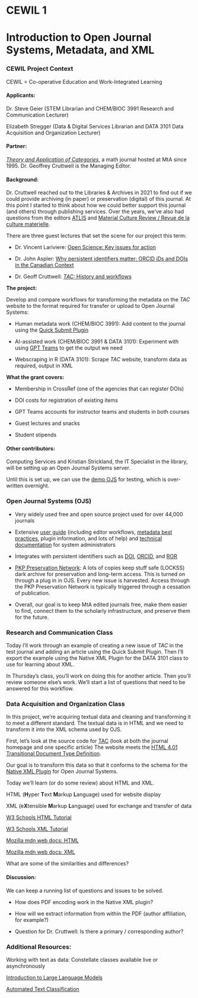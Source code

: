 CEWIL 1
================

# Introduction to Open Journal Systems, Metadata, and XML

### CEWIL Project Context

CEWIL = Co-operative Education and Work-Integrated Learning

#### Applicants:

Dr. Steve Geier (STEM Librarian and CHEM/BIOC 3991 Research and
Communication Lecturer)

Elizabeth Stregger (Data & Digital Services Librarian and DATA 3101 Data
Acquisition and Organization Lecturer)

#### Partner:

[*Theory and Application of Categories*](http://www.tac.mta.ca/tac/), a
math journal hosted at MtA since 1995. Dr. Geoffrey Cruttwell is the
Managing Editor.

#### Background:

Dr. Cruttwell reached out to the Libraries & Archives in 2021 to find
out if we could provide archiving (in paper) or preservation (digital)
of this journal. At this point I started to think about how we could
better support this journal (and others) through publishing services.
Over the years, we’ve also had questions from the editors
[ATLIS](https://atlis.wordpress.com/archives/) and [Material Culture
Review / Revue de la culture
materielle](https://journals.lib.unb.ca/index.php/MCR/index).

There are three guest lectures that set the scene for our project this
term:

- Dr. Vincent Lariviere: [Open Science: Key issues for
  action](https://mountallison-my.sharepoint.com/:v:/r/personal/sgeier_mta_ca/Documents/Recordings/Guest%20Talk%20at%20Mount%20Allison%20University-20241022_180017-Meeting%20Recording.mp4?csf=1&web=1&e=kfAlmY&nav=eyJyZWZlcnJhbEluZm8iOnsicmVmZXJyYWxBcHAiOiJTdHJlYW1XZWJBcHAiLCJyZWZlcnJhbFZpZXciOiJTaGFyZURpYWxvZy1MaW5rIiwicmVmZXJyYWxBcHBQbGF0Zm9ybSI6IldlYiIsInJlZmVycmFsTW9kZSI6InZpZXcifX0%3D)

- Dr. John Aspler: [Why persistent identifiers matter: ORCID iDs and
  DOIs in the Canadian
  Context](https://mountallison-my.sharepoint.com/:v:/g/personal/sgeier_mta_ca/ESsKDXlD5BBAp9sa5qtOtpwBnwefo_eJUEiakDGGe7C7Xw?e=rf4sNe&nav=eyJyZWZlcnJhbEluZm8iOnsicmVmZXJyYWxBcHAiOiJTdHJlYW1XZWJBcHAiLCJyZWZlcnJhbFZpZXciOiJTaGFyZURpYWxvZy1MaW5rIiwicmVmZXJyYWxBcHBQbGF0Zm9ybSI6IldlYiIsInJlZmVycmFsTW9kZSI6InZpZXcifX0%3D)

- Dr. Geoff Cruttwell: [*TAC:* History and
  workflows](https://mountallison-my.sharepoint.com/:v:/r/personal/sgeier_mta_ca/Documents/Recordings/Research%20and%20Communication%20Class-20241024_113254-Meeting%20Recording.mp4?csf=1&web=1&e=0tga0C&nav=eyJyZWZlcnJhbEluZm8iOnsicmVmZXJyYWxBcHAiOiJTdHJlYW1XZWJBcHAiLCJyZWZlcnJhbFZpZXciOiJTaGFyZURpYWxvZy1MaW5rIiwicmVmZXJyYWxBcHBQbGF0Zm9ybSI6IldlYiIsInJlZmVycmFsTW9kZSI6InZpZXcifX0%3D)

**The project:**

Develop and compare workflows for transforming the metadata on the *TAC*
website to the format required for transfer or upload to Open Journal
Systems:

- Human metadata work (CHEM/BIOC 3991): Add content to the journal using
  the [Quick Submit Plugin](https://docs.pkp.sfu.ca/quicksubmit/en/)

- AI-assisted work (CHEM/BIOC 3991 & DATA 3101): Experiment with using
  [GPT Teams](https://team-gpt.com/ai-use-cases/data-science/) to get
  the output we need

- Webscraping in R (DATA 3101): Scrape *TAC* website, transform data as
  required, output in XML

**What the grant covers:**

- Membership in CrossRef (one of the agencies that can register DOIs)

- DOI costs for registration of existing items

- GPT Teams accounts for instructor teams and students in both courses

- Guest lectures and snacks

- Student stipends

#### Other contributors:

Computing Services and Kristian Strickland, the IT Specialist in the
library, will be setting up an Open Journal Systems server.

Until this is set up, we can use the [demo
OJS](https://pkp.sfu.ca/software/ojs/demo/) for testing, which is
over-written overnight.

### Open Journal Systems (OJS)

- Very widely used free and open source project used for over 44,000
  journals

- Extensive [user guide](https://docs.pkp.sfu.ca/) (including editor
  workflows, [metadata best
  practices](https://docs.pkp.sfu.ca/metadata-practices/en/), plugin
  information, and lots of help) and [technical
  documentation](https://docs.pkp.sfu.ca/dev/) for system administrators

- Integrates with persistent identifiers such as
  [DOI](https://www.doi.org/), [ORCID](https://orcid.org/), and
  [ROR](https://ror.org/)

- [PKP Preservation Network](https://pkp.sfu.ca/pkp-pn/): A lots of
  copies keep stuff safe (LOCKSS) dark archive for preservation and
  long-term access. This is turned on through a plug in in OJS. Every
  new issue is harvested. Access through the PKP Preservation Network is
  typically triggered through a cessation of publication.

- Overall, our goal is to keep MtA edited journals free, make them
  easier to find, connect them to the scholarly infrastructure, and
  preserve them for the future.

### Research and Communication Class

Today I’ll work through an example of creating a new issue of *TAC* in
the test journal and adding an article using the Quick Submit Plugin.
Then I’ll export the example using the Native XML Plugin for the DATA
3101 class to use for learning about XML.

In Thursday’s class, you’ll work on doing this for another article. Then
you’ll review someone else’s work. We’ll start a list of questions that
need to be answered for this workflow.

### Data Acquisition and Organization Class

In this project, we’re acquiring textual data and cleaning and
transforming it to meet a different standard. The textual data is in
HTML and we need to transform it into the XML schema used by OJS.

First, let’s look at the source code for
[TAC](http://www.tac.mta.ca/tac/) (look at both the journal homepage and
one specific article) The website meets the [HTML 4.01 Transitional
Document Type
Definition](https://www.w3.org/TR/html4/sgml/loosedtd.html).

Our goal is to transform this data so that it conforms to the schema for
the [Native XML
Plugin](https://docs.pkp.sfu.ca/admin-guide/en/data-import-and-export#create-a-native-xml-file-for-import)
for Open Journal Systems.

Today we’ll learn (or do some review) about HTML and XML.

HTML (**H**yper **T**ext **M**arkup **L**anguage) used for website
display

XML (e**X**tensible **M**arkup **L**anguage) used for exchange and
transfer of data

[W3 Schools HTML Tutorial](https://www.w3schools.com/html/default.asp)

[W3 Schools XML Tutorial](https://www.w3schools.com/xml/default.asp)

[Mozilla mdn web docs:
HTML](https://developer.mozilla.org/en-US/docs/Web/HTML)

[Mozilla mdn web docs:
XML](https://developer.mozilla.org/en-US/docs/Web/XML/XML_introduction)

What are some of the similarities and differences?

#### Discussion:

We can keep a running list of questions and issues to be solved.

- How does PDF encoding work in the Native XML plugin?

- How will we extract information from within the PDF (author
  affiliation, for example?)

- Question for Dr. Cruttwell: Is there a primary / corresponding author?

### Additional Resources:

Working with text as data: Constellate classes available live or
asynchronously

[Introduction to Large Language
Models](https://constellate.org/events/introduction-to-large-language-models)

[Automated Text
Classification](https://constellate.org/events/automated-text-classification)
